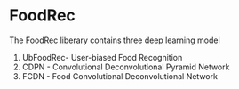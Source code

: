 # FoodRec
The FoodRec liberary contains three deep learning model 
1. UbFoodRec- User-biased Food Recognition
2. CDPN - Convolutional Deconvolutional Pyramid Network
3. FCDN - Food Convolutional Deconvolutional Network 
